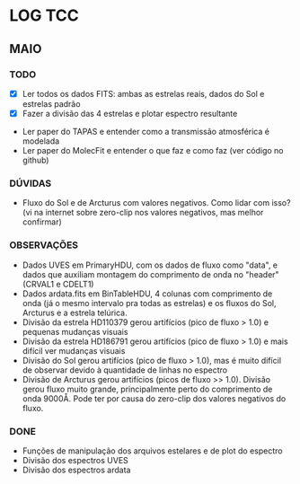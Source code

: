 # LOG TCC

## MAIO
### TODO
- [x] Ler todos os dados FITS: ambas as estrelas reais, dados do Sol e estrelas padrão
- [x] Fazer a divisão das 4 estrelas e plotar espectro resultante
- Ler paper do TAPAS e entender como a transmissão atmosférica é modelada
- Ler paper do MolecFit e entender o que faz e como faz (ver código no github)

### DÚVIDAS
- Fluxo do Sol e de Arcturus com valores negativos. Como lidar com isso? (vi na internet sobre zero-clip nos valores negativos, mas melhor confirmar)

### OBSERVAÇÕES
- Dados UVES em PrimaryHDU, com os dados de fluxo como "data", e dados que auxiliam montagem do comprimento de onda no "header" (CRVAL1 e CDELT1)
- Dados ardata.fits em BinTableHDU, 4 colunas com comprimento de onda (já o mesmo intervalo pra todas as estrelas) e os fluxos do Sol, Arcturus e a estrela telúrica. 
- Divisão da estrela HD110379 gerou artifícios (pico de fluxo > 1.0) e pequenas mudanças visuais
- Divisão da estrela HD186791 gerou artifícios (pico de fluxo > 1.0) e mais difícil ver mudanças visuais
- Divisão do Sol gerou artifícios (pico de fluxo > 1.0), mas é muito difícil de observar devido à quantidade de linhas no espectro
- Divisão de Arcturus gerou artifícios (picos de fluxo >> 1.0). Divisão gerou fluxo muito grande, principalmente perto do comprimento de onda 9000Å. Pode ter por causa do zero-clip dos valores negativos do fluxo.

### DONE
- Funções de manipulação dos arquivos estelares e de plot do espectro
- Divisão dos espectros UVES
- Divisão dos espectros ardata